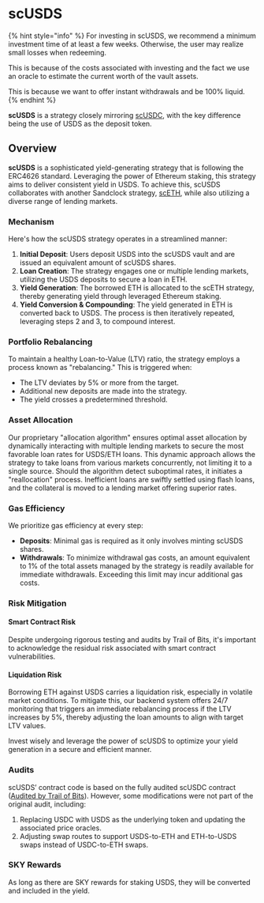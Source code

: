 # scUSDS

{% hint style="info" %}
For investing in scUSDS, we recommend a minimum investment time of at least a few weeks. Otherwise, the user may realize small losses when redeeming.

This is because of the costs associated with investing and the fact we use an oracle to estimate the current worth of the vault assets.

This is because we want to offer instant withdrawals and be 100% liquid.
{% endhint %}

**scUSDS** is a strategy closely mirroring [scUSDC](opal-scusdc.md), with the key difference being the use of USDS as the deposit token.

## **Overview**

**scUSDS** is a sophisticated yield-generating strategy that is following the ERC4626 standard. Leveraging the power of Ethereum staking, this strategy aims to deliver consistent yield in USDS. To achieve this, scUSDS collaborates with another Sandclock strategy, [scETH](https://docs.sandclock.org/current/strategies/v2/emerald-sceth), while also utilizing a diverse range of lending markets.

### **Mechanism**

Here's how the scUSDS strategy operates in a streamlined manner:

1. **Initial Deposit**: Users deposit USDS into the scUSDS vault and are issued an equivalent amount of scUSDS shares.
2. **Loan Creation**: The strategy engages one or multiple lending markets, utilizing the USDS deposits to secure a loan in ETH.
3. **Yield Generation**: The borrowed ETH is allocated to the scETH strategy, thereby generating yield through leveraged Ethereum staking.
4. **Yield Conversion & Compounding**: The yield generated in ETH is converted back to USDS. The process is then iteratively repeated, leveraging steps 2 and 3, to compound interest.

### **Portfolio Rebalancing**

To maintain a healthy Loan-to-Value (LTV) ratio, the strategy employs a process known as "rebalancing." This is triggered when:

* The LTV deviates by 5% or more from the target.
* Additional new deposits are made into the strategy.
* The yield crosses a predetermined threshold.

### **Asset Allocation**

Our proprietary "allocation algorithm" ensures optimal asset allocation by dynamically interacting with multiple lending markets to secure the most favorable loan rates for USDS/ETH loans. This dynamic approach allows the strategy to take loans from various markets concurrently, not limiting it to a single source. Should the algorithm detect suboptimal rates, it initiates a "reallocation" process. Inefficient loans are swiftly settled using flash loans, and the collateral is moved to a lending market offering superior rates.

### **Gas Efficiency**

We prioritize gas efficiency at every step:

* **Deposits**: Minimal gas is required as it only involves minting scUSDS shares.
* **Withdrawals**: To minimize withdrawal gas costs, an amount equivalent to 1% of the total assets managed by the strategy is readily available for immediate withdrawals. Exceeding this limit may incur additional gas costs.

### **Risk Mitigation**

#### **Smart Contract Risk**

Despite undergoing rigorous testing and audits by Trail of Bits, it's important to acknowledge the residual risk associated with smart contract vulnerabilities.

#### **Liquidation Risk**

Borrowing ETH against USDS carries a liquidation risk, especially in volatile market conditions. To mitigate this, our backend system offers 24/7 monitoring that triggers an immediate rebalancing process if the LTV increases by 5%, thereby adjusting the loan amounts to align with target LTV values.

Invest wisely and leverage the power of scUSDS to optimize your yield generation in a secure and efficient manner.

### Audits

scUSDS’ contract code is based on the fully audited scUSDC contract ([Audited by Trail of Bits](https://github.com/trailofbits/publications/blob/master/reviews/2023-07-sandclock-securityreview.pdf)). However, some modifications were not part of the original audit, including:

1. Replacing USDC with USDS as the underlying token and updating the associated price oracles.
2. Adjusting swap routes to support USDS-to-ETH and ETH-to-USDS swaps instead of USDC-to-ETH swaps.

### SKY Rewards

As long as there are SKY rewards for staking USDS, they will be converted and included in the yield.
